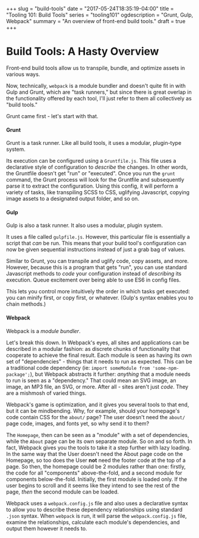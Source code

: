 +++
slug = "build-tools"
date = "2017-05-24T18:35:19-04:00"
title = "Tooling 101: Build Tools"
series = "tooling101"
ogdescription = "Grunt, Gulp, Webpack"
summary = "An overview of front-end build tools."
draft = true
+++

# Build Tools: A Hasty Overview

Front-end build tools allow us to transpile, bundle, and optimize assets in various ways.

Now, technically, `webpack` is a module bundler and doesn't quite fit in with Gulp and Grunt, which are "task runners," but since there is great overlap in the functionality offered by each tool, I'll just refer to them all collectively as "build tools."

Grunt came first - let's start with that.

#### Grunt

Grunt is a task runner. Like all build tools, it uses a modular, plugin-type system.

Its execution can be configured using a `Gruntfile.js`. This file uses a declarative style of configuration to *describe* the changes. In other words, the Gruntfile doesn't get "run" or "executed". Once you run the `grunt` command, the Grunt process will look for the Gruntfile and subsequently parse it to extract the configuration. Using this config, it will perform a variety of tasks, like transpiling SCSS to CSS, uglifying Javascript, copying image assets to a designated output folder, and so on.

#### Gulp

Gulp is also a task runner. It also uses a modular, plugin system.

It uses a file called `gulpfile.js`. However, this particular file is essentially a script that *can* be run. This means that your build tool's configuration can now be given sequential instructions instead of just a grab bag of values.

Similar to Grunt, you can transpile and uglify code, copy assets, and more. However, because this is a program that gets "run", you can use standard Javascript methods to *code* your configuration instead of *describing* its execution. Queue excitement over being able to use ES6 in config files.

This lets you control more intuitively the order in which tasks get executed: you can minify first, or copy first, or whatever. (Gulp's syntax enables you to chain methods.)

#### Webpack

Webpack is a *module bundler*. 

Let's break this down. In Webpack's eyes, all sites and applications can be described in a modular fashion: as discrete chunks of functionality that cooperate to achieve the final result. Each module is seen as having its own set of "dependencies" - things that it needs to run as expected. This can be a traditional code dependency (ie: `import someModule from 'some-npm-package';`), but Webpack abstracts it further: *anything* that a module needs to run is seen as a "dependency." That could mean an SVG image, an image, an MP3 file, an SVG, or more. After all - sites aren't just *code*. They are a mishmosh of varied things.

Webpack's game is optimization, and it gives you several tools to that end, but it can be mindbending. Why, for example, should your homepage's code contain CSS for the `about/` page? The user doesn't need the `about/` page code, images, and fonts yet, so why send it to them?

The `Homepage`, then can be seen as a "module" with a set of dependencies, while the `About` page can be its own separate module. So on and so forth. In fact, Webpack gives you the tools to take it a step further with lazy loading. In the same way that the User doesn't need the About page code on the Homepage, so too does the User **not** need the footer code at the top of a page. So then, the homepage could be 2 modules rather than one: firstly, the code for all "components" above-the-fold, and a second module for components below-the-fold. Initially, the first module is loaded only. If the user begins to scroll and it seems like they intend to see the rest of the page, *then* the second module can be loaded.

Webpack uses a `webpack.config.js` file and also uses a declarative syntax to allow you to describe these dependency relationships using standard `.json` syntax. When `webpack` is run, it will parse the `webpack.config.js` file, examine the relationships, calculate each module's dependencies, and output them however it needs to.